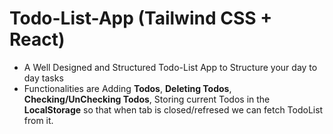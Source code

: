 # **Todo-List-App (Tailwind CSS + React)**

- A Well Designed and Structured Todo-List App to Structure your day to day tasks
- Functionalities are Adding **Todos**, **Deleting Todos**, **Checking/UnChecking Todos**, Storing current Todos in the **LocalStorage** so that when tab is closed/refresed we can fetch TodoList from it.
